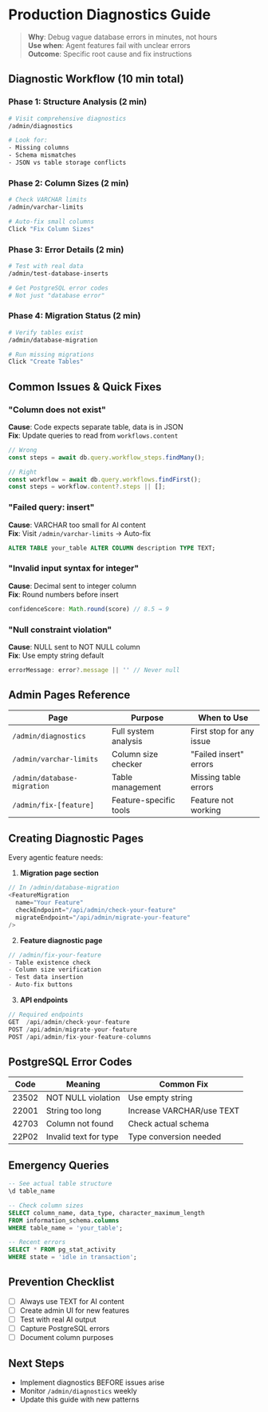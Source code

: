 # Production Diagnostics Guide

> **Why**: Debug vague database errors in minutes, not hours  
> **Use when**: Agent features fail with unclear errors  
> **Outcome**: Specific root cause and fix instructions

## Diagnostic Workflow (10 min total)

### Phase 1: Structure Analysis (2 min)
```bash
# Visit comprehensive diagnostics
/admin/diagnostics

# Look for:
- Missing columns
- Schema mismatches  
- JSON vs table storage conflicts
```

### Phase 2: Column Sizes (2 min)
```bash
# Check VARCHAR limits
/admin/varchar-limits

# Auto-fix small columns
Click "Fix Column Sizes"
```

### Phase 3: Error Details (2 min)
```bash
# Test with real data
/admin/test-database-inserts

# Get PostgreSQL error codes
# Not just "database error"
```

### Phase 4: Migration Status (2 min)
```bash
# Verify tables exist
/admin/database-migration

# Run missing migrations
Click "Create Tables"
```

## Common Issues & Quick Fixes

### "Column does not exist"
**Cause**: Code expects separate table, data is in JSON  
**Fix**: Update queries to read from `workflows.content`
```typescript
// Wrong
const steps = await db.query.workflow_steps.findMany();

// Right  
const workflow = await db.query.workflows.findFirst();
const steps = workflow.content?.steps || [];
```

### "Failed query: insert"
**Cause**: VARCHAR too small for AI content  
**Fix**: Visit `/admin/varchar-limits` → Auto-fix
```sql
ALTER TABLE your_table ALTER COLUMN description TYPE TEXT;
```

### "Invalid input syntax for integer"
**Cause**: Decimal sent to integer column  
**Fix**: Round numbers before insert
```typescript
confidenceScore: Math.round(score) // 8.5 → 9
```

### "Null constraint violation"  
**Cause**: NULL sent to NOT NULL column  
**Fix**: Use empty string default
```typescript
errorMessage: error?.message || '' // Never null
```

## Admin Pages Reference

| Page | Purpose | When to Use |
|------|---------|-------------|
| `/admin/diagnostics` | Full system analysis | First stop for any issue |
| `/admin/varchar-limits` | Column size checker | "Failed insert" errors |
| `/admin/database-migration` | Table management | Missing table errors |
| `/admin/fix-[feature]` | Feature-specific tools | Feature not working |

## Creating Diagnostic Pages

Every agentic feature needs:

1. **Migration page section**
```typescript
// In /admin/database-migration
<FeatureMigration 
  name="Your Feature"
  checkEndpoint="/api/admin/check-your-feature"
  migrateEndpoint="/api/admin/migrate-your-feature"
/>
```

2. **Feature diagnostic page**
```typescript
// /admin/fix-your-feature
- Table existence check
- Column size verification  
- Test data insertion
- Auto-fix buttons
```

3. **API endpoints**
```typescript
// Required endpoints
GET  /api/admin/check-your-feature
POST /api/admin/migrate-your-feature  
POST /api/admin/fix-your-feature-columns
```

## PostgreSQL Error Codes

| Code | Meaning | Common Fix |
|------|---------|------------|
| 23502 | NOT NULL violation | Use empty string |
| 22001 | String too long | Increase VARCHAR/use TEXT |
| 42703 | Column not found | Check actual schema |
| 22P02 | Invalid text for type | Type conversion needed |

## Emergency Queries

```sql
-- See actual table structure
\d table_name

-- Check column sizes
SELECT column_name, data_type, character_maximum_length
FROM information_schema.columns
WHERE table_name = 'your_table';

-- Recent errors
SELECT * FROM pg_stat_activity 
WHERE state = 'idle in transaction';
```

## Prevention Checklist

- [ ] Always use TEXT for AI content
- [ ] Create admin UI for new features
- [ ] Test with real AI output
- [ ] Capture PostgreSQL errors
- [ ] Document column purposes

## Next Steps

- Implement diagnostics BEFORE issues arise
- Monitor `/admin/diagnostics` weekly
- Update this guide with new patterns